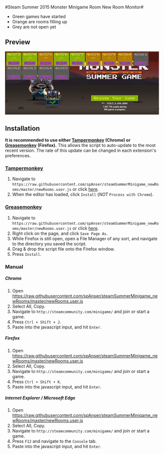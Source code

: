 #Steam Summer 2015 Monster Minigame Room New Room Monitor#

* Green games have started
* Orange are rooms filling up
* Grey are not open yet

## Preview ##

![preview](https://raw.githubusercontent.com/spAnser/steamSummerMinigame_newRooms/master/preview.png)

## Installation ##
**It is recommended to use either [Tampermonkey](https://chrome.google.com/webstore/detail/tampermonkey/dhdgffkkebhmkfjojejmpbldmpobfkfo?hl=en) (Chrome) or [Greasemonkey](https://addons.mozilla.org/en-us/firefox/addon/greasemonkey/) (Firefox).** This allows the script to auto-update to the most recent version. The rate of this update can be changed in each extension's preferences.

### [Tampermonkey](https://chrome.google.com/webstore/detail/tampermonkey/dhdgffkkebhmkfjojejmpbldmpobfkfo?hl=en) ###

1. Navigate to `https://raw.githubusercontent.com/spAnser/steamSummerMinigame_newRooms/master/newRooms.user.js` or click [here](https://raw.githubusercontent.com/spAnser/steamSummerMinigame_newRooms/master/newRooms.user.js).
2. When the editor has loaded, click `Install` (*NOT* `Process with Chrome`).

### [Greasemonkey](https://addons.mozilla.org/en-us/firefox/addon/greasemonkey/) ###

1. Navigate to `https://raw.githubusercontent.com/spAnser/steamSummerMinigame_newRooms/master/newRooms.user.js` or click [here](https://raw.githubusercontent.com/spAnser/steamSummerMinigame_newRooms/master/newRooms.user.js).
2. Right click on the page, and click `Save Page As`.
3. While Firefox is still open, open a File Manager of any sort, and navigate to the directory you saved the script.
4. Drag & drop the script file onto the Firefox window.
5. Press `Install`.

### Manual ###

##### Chrome #####
1. Open https://raw.githubusercontent.com/spAnser/steamSummerMinigame_newRooms/master/newRooms.user.js
2. Select All, Copy.
3. Navigate to `http://steamcommunity.com/minigame/` and join or start a game.
4. Press `Ctrl + Shift + J`.
5. Paste into the javascript input, and hit `Enter`.

##### Firefox #####
1. Open https://raw.githubusercontent.com/spAnser/steamSummerMinigame_newRooms/master/newRooms.user.js
2. Select All, Copy.
3. Navigate to `http://steamcommunity.com/minigame/` and join or start a game.
4. Press `Ctrl + Shift + K`.
5. Paste into the javascript input, and hit `Enter`.

##### Internet Explorer / Microsoft Edge #####
1. Open https://raw.githubusercontent.com/spAnser/steamSummerMinigame_newRooms/master/newRooms.user.js
2. Select All, Copy.
3. Navigate to `http://steamcommunity.com/minigame/` and join or start a game.
4. Press `F12` and navigate to the `Console` tab.
5. Paste into the javascript input, and hit `Enter`.